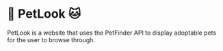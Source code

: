 # :dog: PetLook :cat:

PetLook is a website that uses the PetFinder API to display adoptable pets for the user to browse through.
